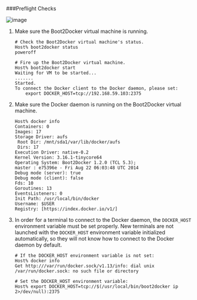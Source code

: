 ###Preflight Checks

![image](https://s3.amazonaws.com/learningdocker/wordpress/preflight-check/preflight-check.jpg)

1.  Make sure the Boot2Docker virtual machine is running.
	```	# Check the Boot2Docker virtual machine's status.
	Host% boot2docker status
	poweroff
	
	# Fire up the Boot2Docker virtual machine.
	Host% boot2docker start
	Waiting for VM to be started...
	.......
	Started.
	To connect the Docker client to the Docker daemon, please set:
		export DOCKER_HOST=tcp://192.168.59.103:2375	```

2.  Make sure the Docker daemon is running on the Boot2Docker virtual machine.

	```
	Host% docker info
	Containers: 0
	Images: 17
	Storage Driver: aufs
	 Root Dir: /mnt/sda1/var/lib/docker/aufs
	 Dirs: 17
	Execution Driver: native-0.2
	Kernel Version: 3.16.1-tinycore64
	Operating System: Boot2Docker 1.2.0 (TCL 5.3); 
	master : e75396e - Fri Aug 22 06:03:48 UTC 2014
	Debug mode (server): true
	Debug mode (client): false
	Fds: 10
	Goroutines: 13
	EventsListeners: 0
	Init Path: /usr/local/bin/docker
	Username: $USER
	Registry: [https://index.docker.io/v1/]
	```

3.  In order for a terminal to connect to the Docker daemon, the `DOCKER_HOST` environment variable must be set properly.  New terminals are not launched with the `DOCKER_HOST` environment variable initialized automatically, so they will not know how to connect to the Docker daemon by default.

	```
	# If the DOCKER_HOST environment variable is not set:
	Host% docker info
	Get http:///var/run/docker.sock/v1.13/info: dial unix /var/run/docker.sock: no such file or directory
	
	# Set the DOCKER_HOST environment variable:
	Host% export DOCKER_HOST=tcp://$(/usr/local/bin/boot2docker ip 2>/dev/null):2375
	```